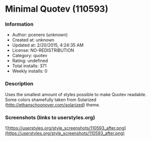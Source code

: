 # Minimal Quotev (110593)

### Information
- Author: pcenero (unknown)
- Created at: unknown
- Updated at: 2/20/2015, 4:24:35 AM
- License: NO-REDISTRIBUTION
- Category: quotev
- Rating: undefined
- Total installs: 371
- Weekly installs: 0


### Description
Uses the smallest amount of styles possible to make Quotev readable. Some colors shamefully taken from Solarized (http://ethanschoonover.com/solarized) theme.


### Screenshots (links to userstyles.org)
![https://userstyles.org/style_screenshots/110593_after.png](https://userstyles.org/style_screenshots/110593_after.png)


